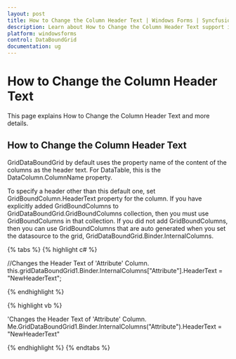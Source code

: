 ```yaml
---
layout: post
title: How to Change the Column Header Text | Windows Forms | Syncfusion
description: Learn about How to Change the Column Header Text support in Syncfusion Windows Forms GridDataBoundGrid(Classic) control and more details.
platform: windowsforms
control: DataBoundGrid
documentation: ug
---
```


# How to Change the Column Header Text

This page explains How to Change the Column Header Text and more details.

## How to Change the Column Header Text

GridDataBoundGrid by default uses the property name of the content of the columns as the header text. For DataTable, this is the DataColumn.ColumnName property.

To specify a header other than this default one, set GridBoundColumn.HeaderText property for the column. If you have explicitly added GridBoundColumns to GridDataBoundGrid.GridBoundColumns collection, then you must use GridBoundColumns in that collection. If you did not add GridBoundColumns, then you can use GridBoundColumns that are auto generated when you set the datasource to the grid, GridDataBoundGrid.Binder.InternalColumns.

{% tabs %}
{% highlight c# %}

//Changes the Header Text of 'Attribute' Column.
this.gridDataBoundGrid1.Binder.InternalColumns["Attribute"].HeaderText = "NewHeaderText";

{% endhighlight %}

{% highlight vb %}

'Changes the Header Text of 'Attribute' Column.
 Me.GridDataBoundGrid1.Binder.InternalColumns("Attribute").HeaderText = "NewHeaderText"

{% endhighlight %}
{% endtabs %}
